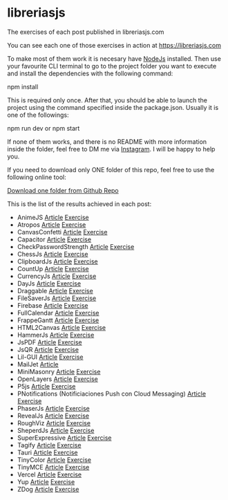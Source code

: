 # libreriasjs

The exercises of each post published in libreriasjs.com

You can see each one of those exercises in action at https://libreriasjs.com

To make most of them work it is necesary have [NodeJs](https://nodejs.org/en/) installed.
Then use your favourite CLI terminal to go to the project folder you want to execute and install the dependencies with the following command:

npm install

This is required only once. After that, you should be able to launch the project using the command specified inside the package.json. Usually it is one of the followings:

npm run dev or npm start

If none of them works, and there is no README with more information inside the folder, feel free to DM me via [Instagram](https://www.instagram.com/libreriasjs/). I will be happy to help you.

If you need to download only ONE folder of this repo, feel free to use the following online tool:

[Download one folder from Github Repo](https://download-directory.github.io/) 

This is the list of the results achieved in each post:

- AnimeJS [Article](https://libreriasjs.com/libreria-javascript-animaciones-animejs/) [Exercise](https://libreriasjs.com/exercises/anime-js/)
- Atropos [Article](https://libreriasjs.com/libreria-javascript-parallax-atropos/) [Exercise](https://codepen.io/Danivalldo/pen/yLzbeQg)
- CanvasConfetti [Article](https://libreriasjs.com/libreria-javascript-efecto-confeti-canvas-confetti/) [Exercise](https://libreriasjs.com/exercises/canvas-confetti/)
- Capacitor [Article](https://libreriasjs.com/libreria-javascript-apps-multiplataforma-capacitor/) [Exercise](https://libreriasjs.com/exercises/spent-tracker/index.html)
- CheckPasswordStrength [Article](https://libreriasjs.com/libreria-javascript-contrasenacheck-password-strength/) [Exercise](https://libreriasjs.com/exercises/check-password-strength/)
- ChessJs [Article](https://libreriasjs.com/libreria-javascript-ajedrez-chessjs/) [Exercise](https://libreriasjs.com/exercises/chessjs/)
- ClipboardJs [Article](https://libreriasjs.com/libreria-javascript-copiar-portapapeles-clipboardjs/) [Exercise](https://libreriasjs.com/exercises/clipboard/)
- CountUp [Article](https://libreriasjs.com/libreria-javascript-efecto-contador-countup/) [Exercise](https://codepen.io/Danivalldo/pen/oNGWwVW)
- CurrencyJs [Article](https://libreriasjs.com/libreria-javascript-formatear-divisas-currencyjs/) [Exercise](https://libreriasjs.com/exercises/currencyjs/)
- DayJs [Article](https://libreriasjs.com/libreria-javascript-fechas-dayjs/) [Exercise](https://codepen.io/Danivalldo/pen/NWajGoo)
- Draggable [Article](https://libreriasjs.com/libreria-javascript-drag-and-drop-draggable/) [Exercise](https://codepen.io/Danivalldo/pen/NWajvWJ)
- FileSaverJs [Article](https://libreriasjs.com/libreria-javascript-descargar-archivos-filesaver/) [Exercise](https://libreriasjs.com/exercises/file-saver/)
- Firebase [Article](https://libreriasjs.com/crear-aplicaciones-fullstack-javascript-firebase/) [Exercise](https://libreriasjs.com/exercises/firebase/)
- FullCalendar [Article](https://libreriasjs.com/libreria-javascript-crear-calendarios-eventos-fullcalendar/) [Exercise](https://libreriasjs.com/exercises/fullcalendar/)
- FrappeGantt [Article](https://libreriasjs.com/libreria-javascript-crear-diagramas-gantt-frappe-gantt/) [Exercise](https://libreriasjs.com/exercises/frappe-gantt/)
- HTML2Canvas [Article](https://libreriasjs.com/libreria-javascript-captura-pantalla-html-2-canvas/) [Exercise](https://libreriasjs.com/exercises/html2canvas/)
- HammerJs [Article](https://libreriasjs.com/libreria-javascript-interacciones-hammerjs/) [Exercise](https://codepen.io/Danivalldo/pen/abLWyOp)
- JsPDF [Article](https://libreriasjs.com/libreria-javascript-crear-pdf-jspdf/) [Exercise](https://libreriasjs.com/exercises/js-pdf/)
- JsQR [Article](https://libreriasjs.com/libreria-javascript-crear-y-leer-qrs-qrcode-y-jsqr/) [Exercise](https://libreriasjs.com/exercises/jsqr/)
- Lil-GUI [Article](https://libreriasjs.com/libreria-javascript-interfaces-lil-gui/) [Exercise](https://codepen.io/Danivalldo/pen/oNGWXKX)
- MailJet [Article](https://libreriasjs.com/enviar-correos-electronicos-con-nodejs-y-mailjet/)
- MiniMasonry [Article](https://libreriasjs.com/libreria-javascript-crear-layouts-mini-masonry/) [Exercise](https://libreriasjs.com/exercises/mini-masonry/)
- OpenLayers [Article](https://libreriasjs.com/libreria-javascript-mapas-openlayers/) [Exercise](https://libreriasjs.com/exercises/open-layers/)
- P5js [Article](https://libreriasjs.com/libreria-javascript-arte-p5js/) [Exercise](https://libreriasjs.com/exercises/p5js/)
- PNotifications (Notificiaciones Push con Cloud Messaging) [Article](https://libreriasjs.com/notificaciones-push-javascript-cloud-messaging/) [Exercise](https://github.com/Danivalldo/libreriasjs/tree/master/PNotifications)
- PhaserJs [Article](https://libreriasjs.com/libreria-javascript-crear-videojuegos-phaser/) [Exercise](https://libreriasjs.com/exercises/phaser/)
- RevealJs [Article](https://libreriasjs.com/libreria-javascript-presentaciones-revealjs/) [Exercise](https://libreriasjs.com/exercises/revealjs/#/)
- RoughViz [Article](https://libreriasjs.com/libreria-javascript-crear-graficos-roughviz/) [Exercise](https://libreriasjs.com/exercises/roughviz/)
- SheperdJs [Article](https://libreriasjs.com/libreria-javascript-guia-usuarios-shepherdjs/) [Exercise](https://libreriasjs.com/exercises/shepherdjs/)
- SuperExpressive [Article](https://libreriasjs.com/libreria-javascript-regex-superexpressive/) [Exercise](https://libreriasjs.com/exercises/super-expressive/)
- Tagify [Article](https://libreriasjs.com/libreria-javascript-tags-tagify/) [Exercise](https://libreriasjs.com/exercises/tagify/)
- Tauri [Article](https://libreriasjs.com/libreria-javascript-aplicaciones-escritorio-tauri/) [Exercise](https://libreriasjs.com/exercises/tauri/index.html)
- TinyColor [Article](https://libreriasjs.com/libreria-javascript-controlar-colores-tiny-color/) [Exercise](https://codepen.io/Danivalldo/pen/ZEXKQYb)
- TinyMCE [Article](https://libreriasjs.com/libreria-javascript-crear-editor-texto-enriquecido-tinymce/) [Exercise](https://libreriasjs.com/exercises/tinymce/)
- Vercel [Article](https://libreriasjs.com/publicar-proyectos-frontend-javascript-vercel/) [Exercise](https://libreriasjsverceldeploy.vercel.app/)
- Yup [Article](https://libreriasjs.com/libreria-javascript-validar-formularios-yup/) [Exercise](https://libreriasjs.com/exercises/yup/)
- ZDog [Article](https://libreriasjs.com/libreria-javascript-diseno-3d-zdog/) [Exercise](https://libreriasjs.com/exercises/zdog/)
